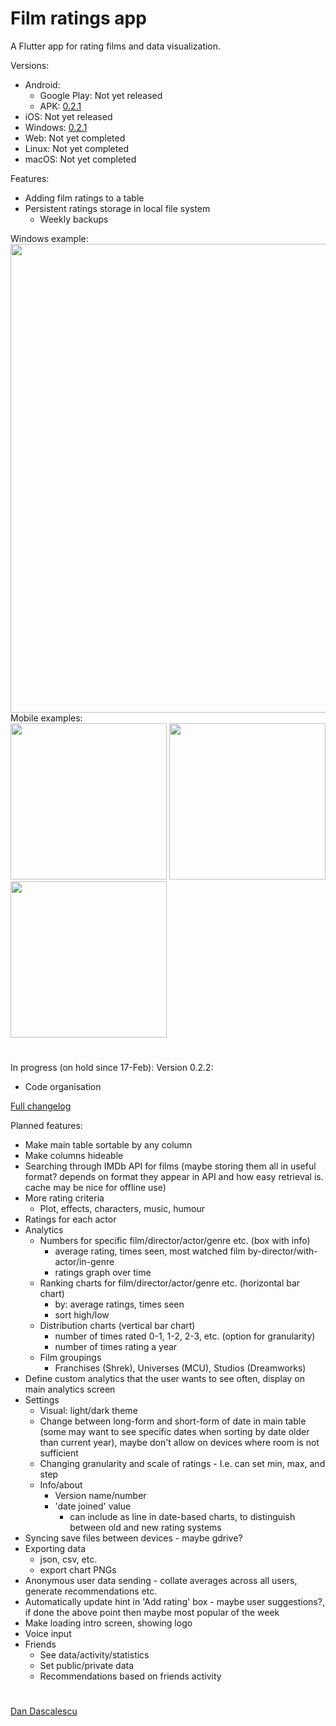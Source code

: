# Film ratings app
A Flutter app for rating films and data visualization.

Versions:
 - Android:
   - Google Play: Not yet released
   - APK: [0.2.1](https://github.com/ddascalescu/app-film-ratings/releases/tag/v0.2.1-apples)
 - iOS: Not yet released
 - Windows: [0.2.1](https://github.com/ddascalescu/app-film-ratings/releases/tag/v0.2.1-apples)
 - Web: Not yet completed
 - Linux: Not yet completed
 - macOS: Not yet completed

Features:
 - Adding film ratings to a table
 - Persistent ratings storage in local file system
   - Weekly backups

Windows example:  
<img src="../assets/assets/windows_main.png?raw=true" width="750">  
Mobile examples:  
<img src="../assets/assets/xperia_main.png?raw=true" width="250">
<img src="../assets/assets/xperia_dialog_add.png?raw=true" width="250">
<img src="../assets/assets/xperia_dialog_details.png?raw=true" width="250">

#

In progress (on hold since 17-Feb): Version 0.2.2:
 - Code organisation

[Full changelog](https://github.com/ddascalescu/app-film-ratings/blob/main/changelog.txt)

Planned features:
 - Make main table sortable by any column
 - Make columns hideable
 - Searching through IMDb API for films (maybe storing them all in useful format? depends on format they appear in API and how easy retrieval is. cache may be nice for offline use)
 - More rating criteria
   - Plot, effects, characters, music, humour
 - Ratings for each actor
 - Analytics
   - Numbers for specific film/director/actor/genre etc. (box with info)
     - average rating, times seen, most watched film by-director/with-actor/in-genre
     - ratings graph over time
   - Ranking charts for film/director/actor/genre etc. (horizontal bar chart)
     - by: average ratings, times seen
     - sort high/low
   - Distribution charts (vertical bar chart)
     - number of times rated 0-1, 1-2, 2-3, etc. (option for granularity)
     - number of times rating a year
   - Film groupings
     - Franchises (Shrek), Universes (MCU), Studios (Dreamworks)
 - Define custom analytics that the user wants to see often, display on main analytics screen
 - Settings
   - Visual: light/dark theme
   - Change between long-form and short-form of date in main table (some may want to see specific dates when sorting by date older than current year), maybe don't allow on devices where room is not sufficient
   - Changing granularity and scale of ratings - I.e. can set min, max, and step
   - Info/about
     - Version name/number
     - 'date joined' value
       - can include as line in date-based charts, to distinguish between old and new rating systems
 - Syncing save files between devices - maybe gdrive?
 - Exporting data
   - json, csv, etc.
   - export chart PNGs
 - Anonymous user data sending - collate averages across all users, generate recommendations etc.
 - Automatically update hint in 'Add rating' box - maybe user suggestions?, if done the above point then maybe most popular of the week
 - Make loading intro screen, showing logo
 - Voice input
 - Friends
   - See data/activity/statistics
   - Set public/private data
   - Recommendations based on friends activity
 
#
[Dan Dascalescu](https://github.com/ddascalescu)
